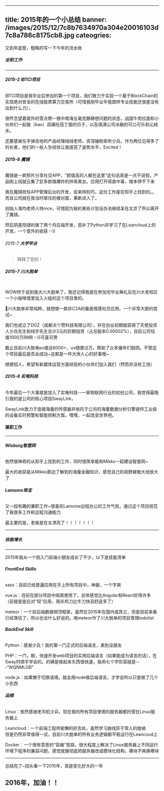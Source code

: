
---
title: 2015年的一个小总结
banner: /images/2015/12/7c8b7634970a304e20016103d7c8a786c8175cb8.jpg
cateogries: 
---
<!--kg-card-begin: markdown--><p>又到年底惹，粗略的写一下今年的流水账<br>
<img src="http://7u2nd7.com1.z0.glb.clouddn.com/1.pic_meitu_1.jpg" style="width:1px;height:1px;" alt="" hidden></p>
<h5 id=""><strong>全职工作</strong></h5>
<hr>
<h6 id="20152lbtcl"><strong>2015-2 lBTCl项目</strong></h6>
<p><img src="/images/2015/12/-----2015-12-31---1-37-12.png" alt="" loading="lazy"><br>
lBTCl项目是我毕业后参加的第一个项目，我们致力于实现一个基于BlockChain的实现绝对安全的在线股票算力交易所（可惜我刚毕业毕竟图样专业技能还很差没有出到什么力）。</p>
<p>很怀念望着窗外的雪点燃一根中南海五毫克静静想问题的状态，战国牛肉拉面和小伙伴们一起拨（bao）蒜痛吃茄丁面的日子，以及填满公司冰箱的可口可乐和沁桃水。</p>
<p>还要感谢左手弹吉他的产品经理绒绒老师，资深锤粉索吹少兵。作为两位见得多了的长者，他们的一些人生经验让我提高了姿势水平，Excited！</p>
<h6 id="20156"><strong>2015-6 魔镜</strong></h6>
<p><img src="/images/2015/12/-----2015-12-31---1-55-33.png" alt="" loading="lazy"><br>
魔镜是一款照片分享社交APP，“颜值高的人都在这里”这句话真是一点不说假，产品刚上线就云集了巨多颜值爆炸的帅哥美女。应用打开简直中毒，根本停不下来</p>
<p>我在魔镜担任APP管理后台的开发，说来特别巧，这份工作是在知乎上找到的。。而且公司就在我当时居住的楼对面，果断进入了。</p>
<p>创始人海均老师人特nice，可惜因为我的某些计划没办法继续呆在北京了所以离开了魔镜。</p>
<p>然后阴差阳错的做了两个月后端开发，恶补了Python并学习了在Leancloud上的开发，一个意外的收获 :-))</p>
<h6 id="20157">2015-7 <strong>大学毕业</strong></h6>
<blockquote>
<p>拜拜了您的！</p>
</blockquote>
<h6 id="20157"><strong>2015-7 川大脱单</strong></h6>
<p><img src="/images/2015/12/amazing-001.jpg" alt="" loading="lazy"></p>
<p>WOW终于说到我大川大脱单了，我还记得我是在参加完毕业典礼后在川大老校区一个小咖啡馆里加入火娃的这个项目里的。</p>
<p>川大脱单非常纯粹，就想做一款非C2A的垂直情感社交应用。一个非常大胆的尝试~</p>
<p>我们也成立了DGZ（成都点个赞科技有限公司），并在创业初期就获得了天使投资人少兵先生和纯宇先生总计2元的巨额投资（占总股本0.00002%），目前公司估值1000万RMB :-))可喜可贺</p>
<p>截止目前川大脱单pv接近6000+，uv随便过万。帮助了众多骚年们脱团。不管这个项目最后是否会成功~这都是一件大快人心的好事哦~</p>
<p>顺便招人，希望有新媒体运营方面经验的小伙伴们加入我们（然而并没有工钱）</p>
<h6 id="20158"><strong>2015-8 实唯科技</strong></h6>
<p><img src="/images/2015/12/u-3777593178-2956287419-fm-21-gp-0.jpg" alt="" loading="lazy"><br>
今年最后一个大事就是加入了实唯科技--一家物联网行业的初创公司，我觉得最吸引我的是公司的核心项目SwayLink，</p>
<p>SwayLink致力于连接海量的传感器并依托于公司的海量数据分析引擎提供工业级的设备实时预警和智能控制方案。嘿嘿，一起改变世界吧。</p>
<h4 id=""><strong>兼职工作</strong></h4>
<hr>
<h6 id="wisburg"><strong>Wisburg智堡网</strong></h6>
<p><img src="/images/2015/12/shutterstock_184783490-e1439855358505.jpg" alt="" loading="lazy"><br>
依然很神奇的从知乎上找到的工作，同时很荣幸能和Mikko一起建设智堡网~</p>
<p>最大的收获是从Mikko那边了解到的海量金融知识，感觉自己的视野被极大地放大了</p>
<h6 id="lamome"><strong>Lamome珠宝</strong></h6>
<p><img src="/images/2015/12/banner4.jpg" alt="" loading="lazy"><br>
又一段有趣的兼职工作~很喜欢Lamome远程办公的工作气氛，通过这个项目规范了我很多工作和远程沟通能力</p>
<p>最主要的是，老板是在太漂亮了！！！！！！！</p>
<hr>
<h5 id=""><strong>技能增长</strong></h5>
<hr>
<p>2015年我从一个刚入门前端小朋友成长了不少，以下是技能清单</p>
<h6 id="frontendskills"><strong>FrontEnd Skills</strong></h6>
<p>sass：目前已经普遍应用在手上所有项目中，神器，一个字爽</p>
<p>vue.js：目前在部分项目中隔离使用了，总体感觉比Angular和React好用许多（前提是是应对“轻”应用，用杀鸡刀比牛刀快且舒适多了）</p>
<p>meteor：一个前后端数据绑顶框架，虽然在2015年在国内或其兰，但是目前来看已经落伍了，所以也没什么好说的。用meteor作了川大脱单的项目管理todolist</p>
<h6 id="backendskill"><strong>BackEnd Skill</strong></h6>
<p>Python：感谢少兵！我的第一门正式的后端语言，美到没朋友</p>
<p>PHP：一门，额，快速开发web项目的实用后端语言（如果能成为语言的话），在Sway时顺手学会的。的确是做起来东西很快速，我用七个字形容就是---“WQNMLGB”</p>
<p>node.js：如果懒于切换语境，就会用node做后端语言。才学会所以只是做了几个小东西</p>
<h6 id=""><strong>运维</strong></h6>
<p>Linux：依然感谢老司机少兵，现在我的所有项目使用的服务器都托管在Linux服务器上</p>
<p>Leancloud：一个前端工程师偷懒的好去处，虽然学习曲线异于常人的陡峭<br>
但是仍然非常值得一试，目前川大脱单的所有业务逻辑都平稳运行在Leancoud上</p>
<p>Docker：一个很有意思的“容器”思路，很大程度上解决了Linux服务器上不同运行环境下程序的兼容问题，感觉就像彻底把服务器改成模块化结构，哪块不爽换哪块</p>
<hr>
<p>总结完了~回头看一下2015年，真是变化好大的一年</p>
<h2 id="2016">2016年，加油！！</h2>
<!--kg-card-end: markdown-->
    